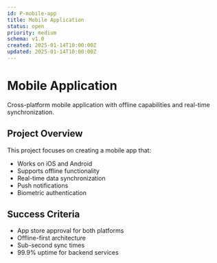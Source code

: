 ```yaml
---
id: P-mobile-app
title: Mobile Application
status: open
priority: medium
schema: v1.0
created: 2025-01-14T10:00:00Z
updated: 2025-01-14T10:00:00Z
---
```


# Mobile Application

Cross-platform mobile application with offline capabilities and real-time synchronization.

## Project Overview

This project focuses on creating a mobile app that:

- Works on iOS and Android
- Supports offline functionality
- Real-time data synchronization
- Push notifications
- Biometric authentication

## Success Criteria

- App store approval for both platforms
- Offline-first architecture
- Sub-second sync times
- 99.9% uptime for backend services
